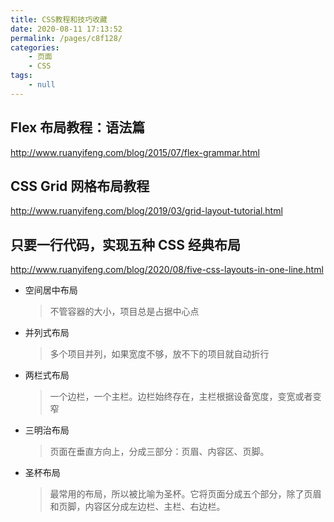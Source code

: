 ```yaml
---
title: CSS教程和技巧收藏
date: 2020-08-11 17:13:52
permalink: /pages/c8f128/
categories:
    - 页面
    - CSS
tags:
    - null
---
```


## Flex 布局教程：语法篇

<http://www.ruanyifeng.com/blog/2015/07/flex-grammar.html>

## CSS Grid 网格布局教程

<http://www.ruanyifeng.com/blog/2019/03/grid-layout-tutorial.html>

## 只要一行代码，实现五种 CSS 经典布局

<http://www.ruanyifeng.com/blog/2020/08/five-css-layouts-in-one-line.html>

-   空间居中布局
    > 不管容器的大小，项目总是占据中心点
-   并列式布局
    > 多个项目并列，如果宽度不够，放不下的项目就自动折行
-   两栏式布局
    > 一个边栏，一个主栏。边栏始终存在，主栏根据设备宽度，变宽或者变窄
-   三明治布局
    > 页面在垂直方向上，分成三部分：页眉、内容区、页脚。
-   圣杯布局
    > 最常用的布局，所以被比喻为圣杯。它将页面分成五个部分，除了页眉和页脚，内容区分成左边栏、主栏、右边栏。
